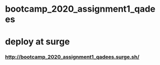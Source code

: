 # bootcamp_2020_assignment1_qadees
 
# deploy at surge
### http://bootcamp_2020_assignment1_qadees.surge.sh/